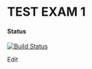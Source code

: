 # TEST EXAM 1


#### Status
[![Build Status](https://travis-ci.org/Castau/TestExam1.svg?branch=master)](https://travis-ci.org/Castau/TestExam1)



Edit



